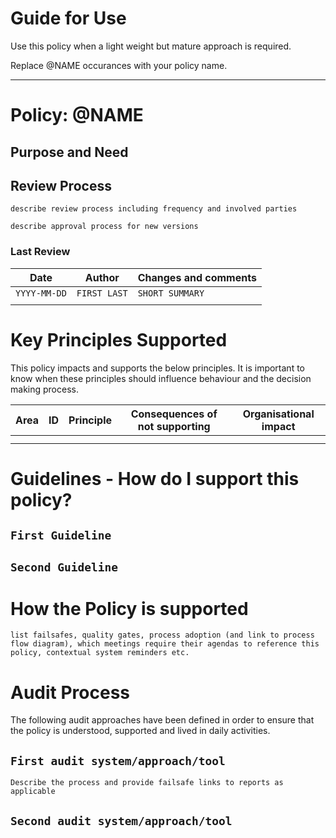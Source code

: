 # Guide for Use

Use this policy when a light weight but mature approach is required.

Replace @NAME occurances with your policy name.

----------------------

# Policy: @NAME

## Purpose and Need

## Review Process

`describe review process including frequency and involved parties`

`describe approval process for new versions`

### Last Review

| Date | Author | Changes and comments |
| --- | --- | --- |
| `YYYY-MM-DD` | `FIRST LAST` | `SHORT SUMMARY` |
| | |


# Key Principles Supported

This policy impacts and supports the below principles. It is important to know when these principles should influence behaviour and the decision making process.

| Area | ID | Principle | Consequences of not supporting | Organisational impact |
| --- | --- | --- | --- | --- |
| | | | |
| | | | |

# Guidelines - How do I support this policy?

## `First Guideline` 

## `Second Guideline`

# How the Policy is supported

`list failsafes, quality gates, process adoption (and link to process flow diagram), which meetings require their agendas to reference this policy, contextual system reminders etc.`

# Audit Process

The following audit approaches have been defined in order to ensure that the policy is understood, supported and lived in daily activities.

## `First audit system/approach/tool`

`Describe the process and provide failsafe links to reports as applicable`

## `Second audit system/approach/tool`


